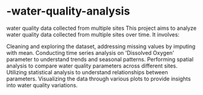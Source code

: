 # -water-quality-analysis
 water quality data collected from multiple sites
This project aims to analyze water quality data collected from multiple sites over time. It involves:

Cleaning and exploring the dataset, addressing missing values by imputing with mean.
Conducting time series analysis on 'Dissolved Oxygen' parameter to understand trends and seasonal patterns.
Performing spatial analysis to compare water quality parameters across different sites.
Utilizing statistical analysis to understand relationships between parameters.
Visualizing the data through various plots to provide insights into water quality variations.

